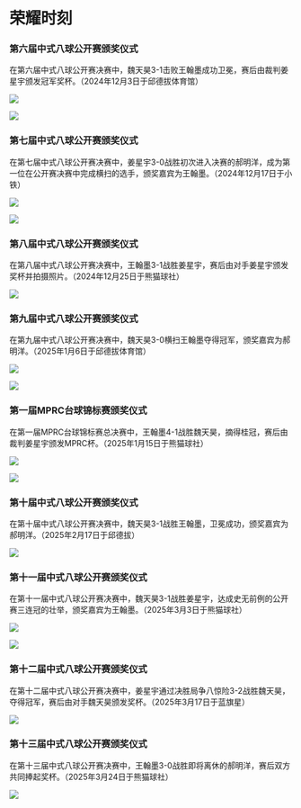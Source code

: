# 荣耀时刻

### 第六届中式八球公开赛颁奖仪式

在第六届中式八球公开赛决赛中，魏天昊3-1击败王翰墨成功卫冕，赛后由裁判姜星宇颁发冠军奖杯。（2024年12月3日于邱德拔体育馆）

![](./img/6th_8-ball_open_001.jpg)

![](./img/6th_8-ball_open_002.jpg)

### 第七届中式八球公开赛颁奖仪式

在第七届中式八球公开赛决赛中，姜星宇3-0战胜初次进入决赛的郝明洋，成为第一位在公开赛决赛中完成横扫的选手，颁奖嘉宾为王翰墨。（2024年12月17日于小铁）

![](./img/7th_8-ball_open_001.jpg)

![](./img/7th_8-ball_open_002.jpg)

### 第八届中式八球公开赛颁奖仪式

在第八届中式八球公开赛决赛中，王翰墨3-1战胜姜星宇，赛后由对手姜星宇颁发奖杯并拍摄照片。（2024年12月25日于熊猫球社）

![](./img/8th_8-ball_open_001.jpg)

### 第九届中式八球公开赛颁奖仪式

在第九届中式八球公开赛决赛中，魏天昊3-0横扫王翰墨夺得冠军，颁奖嘉宾为郝明洋。（2025年1月6日于邱德拔体育馆）

![](./img/9th_8-ball_open_001.jpg)

![](./img/9th_8-ball_open_002.jpg)

### 第一届MPRC台球锦标赛颁奖仪式

在第一届MPRC台球锦标赛总决赛中，王翰墨4-1战胜魏天昊，摘得桂冠，赛后由裁判姜星宇颁发MPRC杯。（2025年1月15日于熊猫球社）

![](./img/1st_mprc_championships_001.jpg)

![](./img/1st_mprc_championships_002.jpg)

### 第十届中式八球公开赛颁奖仪式

在第十届中式八球公开赛决赛中，魏天昊3-1战胜王翰墨，卫冕成功，颁奖嘉宾为郝明洋。（2025年2月17日于邱德拔）

![](./img/10th_8-ball_open_001.jpg)

### 第十一届中式八球公开赛颁奖仪式

在第十一届中式八球公开赛决赛中，魏天昊3-1战胜姜星宇，达成史无前例的公开赛三连冠的壮举，颁奖嘉宾为王翰墨。（2025年3月3日于熊猫球社）

![](./img/11th_8-ball_open_001.jpg)

![](./img/11th_8-ball_open_002.jpg)

### 第十二届中式八球公开赛颁奖仪式

在第十二届中式八球公开赛决赛中，姜星宇通过决胜局争八惊险3-2战胜魏天昊，夺得冠军，赛后由对手魏天昊颁发奖杯。（2025年3月17日于蓝旗星）

![](./img/12th_8-ball_open_001.jpg)

### 第十三届中式八球公开赛颁奖仪式

在第十三届中式八球公开赛决赛中，王翰墨3-0战胜即将离休的郝明洋，赛后双方共同捧起奖杯。（2025年3月24日于熊猫球社）

![](./img/13th_8-ball_open_001.jpg)
